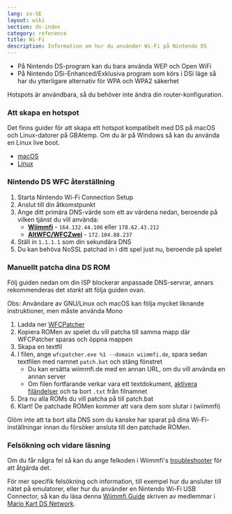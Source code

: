 ```yaml
---
lang: sv-SE
layout: wiki
section: ds-index
category: reference
title: Wi-Fi
description: Information om hur du använder Wi-Fi på Nintendo DS
---
```


- På Nintendo DS-program kan du bara använda WEP och Open WiFi
- På Nintendo DSi-Enhanced/Exklusiva program som körs i DSi läge så har du ytterligare alternativ för WPA och WPA2 säkerhet

Hotspots är användbara, så du behöver inte ändra din router-konfiguration.

### Att skapa en hotspot
Det finns guider för att skapa ett hotspot kompatibelt med DS på macOS och Linux-datorer på GBAtemp. Om du är på Windows så kan du använda en Linux live boot.
- [macOS](https://gbatemp.net/threads/571658)
- [Linux](https://gbatemp.net/threads/543283)

### Nintendo DS WFC återställning
1. Starta Nintendo Wi-Fi Connection Setup
1. Anslut till din åtkomstpunkt
1. Ange ditt primära DNS-värde som ett av värdena nedan, beroende på vilken tjänst du vill använda:
   - **[Wiimmfi](https://wiimmfi.de)** - `164.132.44.106` eller `178.62.43.212`
   - **[AltWFC/WFCZwei](https://save-nintendo-wifi.com/)** - `172.104.88.237`
1. Ställ in `1.1.1.1` som din sekundära DNS
1. Du kan behöva NoSSL patchad in i ditt spel just nu, beroende på spelet

### Manuellt patcha dina DS ROM
Följ guiden nedan om din ISP blockerar anpassade DNS-servrar, annars rekommenderas det *starkt* att följa guiden ovan.

Obs: Användare av GNU/Linux och macOS kan följa mycket liknande instruktioner, men måste använda Mono

1. Ladda ner [WFCPatcher](https://github.com/AdmiralCurtiss/WfcPatcher/releases)
1. Kopiera ROMen av spelet du vill patcha till samma mapp där WFCPatcher sparas och öppna mappen
1. Skapa en textfil
1. I filen, ange `wfcpatcher.exe %1 --domain wiimmfi.de`, spara sedan textfilen med namnet `patch.bat` och stäng fönstret
   - Du kan ersätta wiimmfi.de med en annan URL, om du vill använda en annan server
   - Om filen fortfarande verkar vara ett textdokument, [aktivera filändelser](https://dsi.cfw.guide/file-extensions-%28windows%29) och ta bort `.txt` från filnamnet
1. Dra nu alla ROMs du vill patcha på till patch.bat
1. Klart! De patchade ROMen kommer att vara dem som slutar i (wiimmfi)

Glöm inte att ta bort alla DNS som du kanske har sparat på dina Wi-Fi-inställningar innan du försöker ansluta till den patchade ROMen.

### Felsökning och vidare läsning
Om du får några fel så kan du ange felkoden i Wiimmfi's [troubleshooter](https://wiimmfi.de/error) för att åtgärda det.

För mer specifik felsökning och information, till exempel hur du ansluter till nätet på emulatorer, eller hur du använder en Nintendo Wi-Fi USB Connector, så kan du läsa denna [Wiimmfi Guide](https://docs.google.com/document/d/1f3PChwQig40UaiPXlh-Gi5CggGiBPzyrpiecLZlT8ZE/edit?usp=sharing) skriven av medlemmar i [Mario Kart DS Network](https://discord.gg/pa9bea6).
